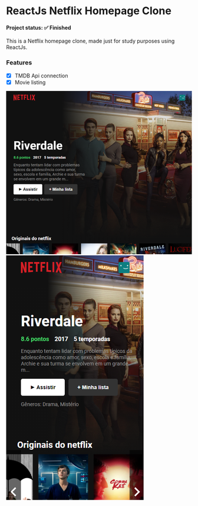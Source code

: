# ReactJs Netflix Homepage Clone

<h4> Project status: ✅ Finished </h4>

This is a Netflix homepage clone, made just for study purposes using ReactJs.

### Features

- [x] TMDB Api connection
- [x] Movie listing

<p>
<img src="https://raw.githubusercontent.com/lvisentin/reactjs-netflix/main/src/img/netflix1.png">

<img src="https://raw.githubusercontent.com/lvisentin/reactjs-netflix/main/src/img/netflix2.png">

</p>




